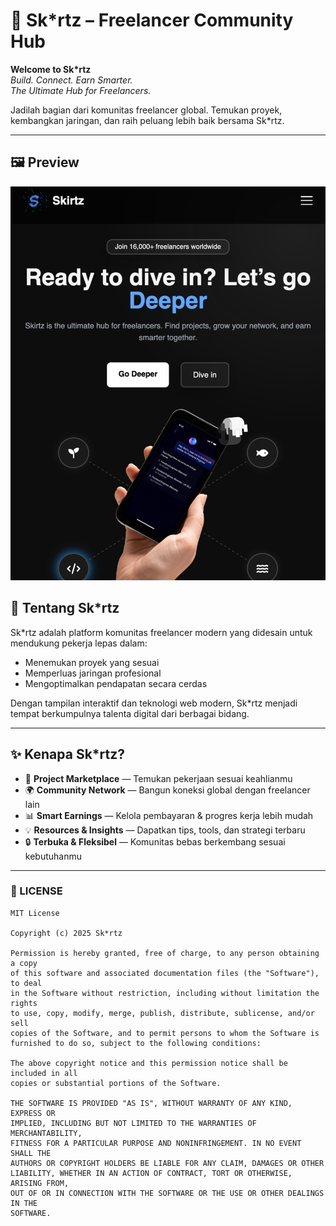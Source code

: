 # 🌌 Sk*rtz – Freelancer Community Hub  

**Welcome to Sk*rtz**  
*Build. Connect. Earn Smarter.*  
*The Ultimate Hub for Freelancers.*  

Jadilah bagian dari komunitas freelancer global. Temukan proyek, kembangkan jaringan, dan raih peluang lebih baik bersama Sk*rtz.  

---

## 🖼️ Preview  

![Skirtz Mockup](./skirtzmockup.png)  

## 🎯 Tentang Sk*rtz  

Sk*rtz adalah platform komunitas freelancer modern yang didesain untuk mendukung pekerja lepas dalam:  
- Menemukan proyek yang sesuai  
- Memperluas jaringan profesional  
- Mengoptimalkan pendapatan secara cerdas  

Dengan tampilan interaktif dan teknologi web modern, Sk*rtz menjadi tempat berkumpulnya talenta digital dari berbagai bidang.  

---

## ✨ Kenapa Sk*rtz?  

- 🚀 **Project Marketplace** — Temukan pekerjaan sesuai keahlianmu  
- 🌍 **Community Network** — Bangun koneksi global dengan freelancer lain  
- 📊 **Smart Earnings** — Kelola pembayaran & progres kerja lebih mudah  
- 💡 **Resources & Insights** — Dapatkan tips, tools, dan strategi terbaru  
- 🔒 **Terbuka & Fleksibel** — Komunitas bebas berkembang sesuai kebutuhanmu  

---

### 📄 LICENSE  

```text
MIT License

Copyright (c) 2025 Sk*rtz

Permission is hereby granted, free of charge, to any person obtaining a copy
of this software and associated documentation files (the "Software"), to deal
in the Software without restriction, including without limitation the rights  
to use, copy, modify, merge, publish, distribute, sublicense, and/or sell  
copies of the Software, and to permit persons to whom the Software is  
furnished to do so, subject to the following conditions:  

The above copyright notice and this permission notice shall be included in all  
copies or substantial portions of the Software.  

THE SOFTWARE IS PROVIDED "AS IS", WITHOUT WARRANTY OF ANY KIND, EXPRESS OR  
IMPLIED, INCLUDING BUT NOT LIMITED TO THE WARRANTIES OF MERCHANTABILITY,  
FITNESS FOR A PARTICULAR PURPOSE AND NONINFRINGEMENT. IN NO EVENT SHALL THE  
AUTHORS OR COPYRIGHT HOLDERS BE LIABLE FOR ANY CLAIM, DAMAGES OR OTHER  
LIABILITY, WHETHER IN AN ACTION OF CONTRACT, TORT OR OTHERWISE, ARISING FROM,  
OUT OF OR IN CONNECTION WITH THE SOFTWARE OR THE USE OR OTHER DEALINGS IN THE  
SOFTWARE.
